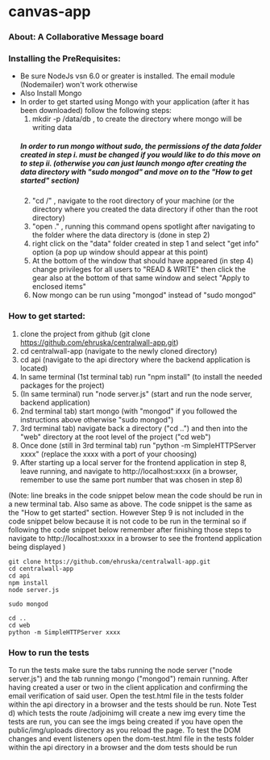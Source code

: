 

# canvas-app


### About:   A Collaborative Message board


### Installing the PreRequisites:
- Be sure NodeJs vsn 6.0 or greater is installed. The email module (Nodemailer) won't work otherwise
- Also Install Mongo
- In order to get started using Mongo with your application (after it has been downloaded) follow the following steps:
    1) mkdir -p /data/db   , to create the directory where mongo will be writing data
    ##### In order to run mongo without sudo, the permissions of the data folder created in step i. must be changed if you         would like to do this move on to step ii. (otherwise you can just launch mongo after creating the data directory with         "sudo mongod" and move on to the "How to get started" section)
    2) "cd /"   , navigate to the root directory of your machine (or the directory where you created the data directory if 
    other than the root directory)
    3) "open ."  , running this command opens spotlight after navigating to the folder where the data directory is (done in       step 2)
    4) right click on the "data" folder created in step 1 and select "get info" option (a pop up window should appear at this     point)
    5) At the bottom of the window that should have appeared (in step 4) change privileges for all users to "READ & WRITE"       then click the gear also at the bottom of that same window and select "Apply to enclosed items"
    6) Now mongo can be run using "mongod" instead of "sudo mongod"
    
### How to get started:
  1) clone the project from github (git clone https://github.com/ehruska/centralwall-app.git)
  2) cd centralwall-app (navigate to the newly cloned directory)
  3) cd api (navigate to the api directory where the backend application is located)
  4) In same terminal (1st terminal tab) run "npm install" (to install the needed packages for the project)
  5) (In same terminal) run "node server.js" (start and run the node server, backend application)
  6) 2nd terminal tab) start mongo (with "mongod" if you followed the instructions above otherwise "sudo mongod")
  7) 3rd terminal tab) navigate back a directory ("cd ..") and then into the "web" directory at the root level of the project ("cd web")
  8) Once done (still in 3rd terminal tab) run "python -m SimpleHTTPServer xxxx" (replace the xxxx with a port of your choosing)
  9) After starting up a local server for the frontend application in step 8, leave running, and navigate to http://localhost:xxxx (in a browser, remember to use the same port number that was chosen in step 8)
  
 (Note: line breaks in the code snippet below mean the code should be run in a new terminal tab. Also same as above. The       code snippet is the same as the "How to get started" section. However Step 9 is not included in the code snippet below because it is not code to be run in the terminal so if following the code snippet below remember after finishing those steps to navigate to http://localhost:xxxx in a browser to see the frontend application being displayed )
```
git clone https://github.com/ehruska/centralwall-app.git
cd centralwall-app
cd api
npm install
node server.js

sudo mongod

cd ..
cd web
python -m SimpleHTTPServer xxxx
```

### How to run the tests
To run the tests make sure the tabs running the node server ("node server.js") and the tab running mongo ("mongod")
remain running. After having created a user or two in the client application and confirming the email verification of said user. Open the test.html file in the tests folder within the api directory in a browser and the tests should be run. Note Test d) which tests the route /adjoinimg will create a new img every time the tests are run, you can see the imgs being created if you have open the public/img/uploads directory as you reload the page. To test the DOM changes and event listeners open the dom-test.html file in the tests folder within the api directory in a browser and the dom tests should be run



